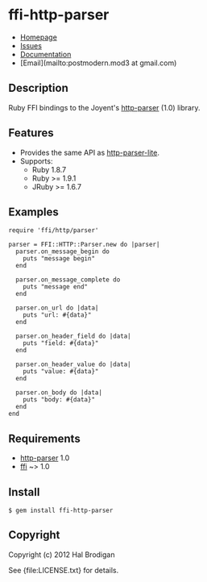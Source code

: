 # ffi-http-parser

* [Homepage](https://github.com/postmodern/ffi-http-parser#readme)
* [Issues](https://github.com/postmodern/ffi-http-parser/issues)
* [Documentation](http://rubydoc.info/gems/ffi-http-parser/frames)
* [Email](mailto:postmodern.mod3 at gmail.com)

## Description

Ruby FFI bindings to the Joyent's [http-parser][1] (1.0) library.

## Features

* Provides the same API as [http-parser-lite][2].
* Supports:
  * Ruby 1.8.7
  * Ruby >= 1.9.1
  * JRuby >= 1.6.7

## Examples

    require 'ffi/http/parser'

    parser = FFI::HTTP::Parser.new do |parser|
      parser.on_message_begin do
        puts "message begin"
      end

      parser.on_message_complete do
        puts "message end"
      end

      parser.on_url do |data|
        puts "url: #{data}"
      end

      parser.on_header_field do |data|
        puts "field: #{data}"
      end

      parser.on_header_value do |data|
        puts "value: #{data}"
      end

      parser.on_body do |data|
        puts "body: #{data}"
      end
    end

## Requirements

* [http-parser](https://github.com/joyent/http-parser#readme) 1.0
* [ffi](https://github.com/ffi/ffi#readme) ~> 1.0

## Install

    $ gem install ffi-http-parser

## Copyright

Copyright (c) 2012 Hal Brodigan

See {file:LICENSE.txt} for details.

[1]: https://github.com/joyent/http-parser#readme
[2]: https://github.com/deepfryed/http-parser-lite#readme
